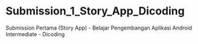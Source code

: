 # Submission_1_Story_App_Dicoding
Submission Pertama (Story App) - Belajar Pengembangan Aplikasi Android Intermediate - Dicoding
